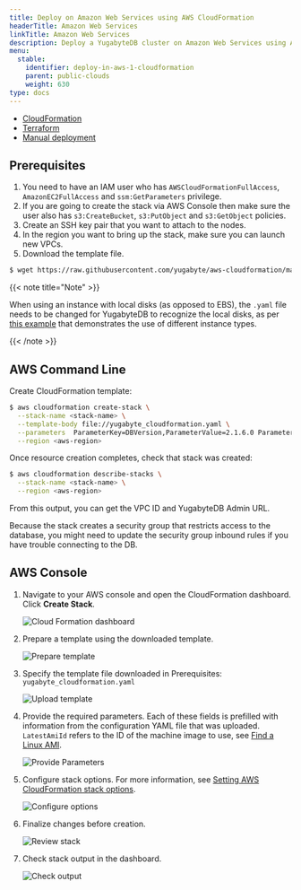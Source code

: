 ```yaml
---
title: Deploy on Amazon Web Services using AWS CloudFormation
headerTitle: Amazon Web Services
linkTitle: Amazon Web Services
description: Deploy a YugabyteDB cluster on Amazon Web Services using AWS CloudFormation
menu:
  stable:
    identifier: deploy-in-aws-1-cloudformation
    parent: public-clouds
    weight: 630
type: docs
---
```


<ul class="nav nav-tabs-alt nav-tabs-yb">
  <li >
    <a href="../cloudformation" class="nav-link active">
      <i class="icon-shell"></i>
      CloudFormation
    </a>
  </li>
  <li >
    <a href="../terraform" class="nav-link">
      <i class="icon-shell"></i>
      Terraform
    </a>
  </li>
  <li>
    <a href="../manual-deployment" class="nav-link">
      <i class="icon-shell"></i>
      Manual deployment
    </a>
  </li>
</ul>

## Prerequisites

1. You need to have an IAM user who has `AWSCloudFormationFullAccess`, `AmazonEC2FullAccess` and `ssm:GetParameters` privilege.
2. If you are going to create the stack via AWS Console then make sure the user also has `s3:CreateBucket`, `s3:PutObject` and `s3:GetObject` policies.
3. Create an SSH key pair that you want to attach to the nodes.
4. In the region you want to bring up the stack, make sure you can launch new VPCs.
5. Download the template file.

```sh
$ wget https://raw.githubusercontent.com/yugabyte/aws-cloudformation/master/yugabyte_cloudformation.yaml
```

{{< note title="Note" >}}

When using an instance with local disks (as opposed to EBS), the `.yaml` file needs to be changed for YugabyteDB to recognize the local disks, as per [this example](https://github.com/yugabyte/aws-cloudformation/blob/master/yugabyte_ephemeral_nvme_cloudformation.yaml) that demonstrates the use of different instance types.

{{< /note >}}

## AWS Command Line

Create CloudFormation template:

```sh
$ aws cloudformation create-stack \
  --stack-name <stack-name> \
  --template-body file://yugabyte_cloudformation.yaml \
  --parameters  ParameterKey=DBVersion,ParameterValue=2.1.6.0 ParameterKey=KeyName,ParameterValue=<ssh-key-name> \
  --region <aws-region>
```

Once resource creation completes, check that stack was created:

```sh
$ aws cloudformation describe-stacks \
  --stack-name <stack-name> \
  --region <aws-region>
```

From this output, you can get the VPC ID and YugabyteDB Admin URL.

Because the stack creates a security group that restricts access to the database, you might need to update the security group inbound rules if you have trouble connecting to the DB.

## AWS Console

1. Navigate to your AWS console and open the CloudFormation dashboard. Click **Create Stack**.

    ![Cloud Formation dashboard](/images/deploy/aws/aws-cf-initial-dashboard.png)

2. Prepare a template using the downloaded template.

    ![Prepare template](/images/deploy/aws/aws-cf-prepare-template.png)

3. Specify the template file downloaded in Prerequisites: `yugabyte_cloudformation.yaml`

    ![Upload template](/images/deploy/aws/aws-cf-upload-template.png)

4. Provide the required parameters. Each of these fields is prefilled with information from the configuration YAML file that was uploaded. `LatestAmiId` refers to the ID of the machine image to use, see [Find a Linux AMI](https://docs.aws.amazon.com/AWSEC2/latest/UserGuide/finding-an-ami.html).

    ![Provide Parameters](/images/deploy/aws/aws-cf-provide-parameters.png)

5. Configure stack options. For more information, see [Setting AWS CloudFormation stack options](https://docs.aws.amazon.com/AWSCloudFormation/latest/UserGuide/cfn-console-add-tags.html).

    ![Configure options](/images/deploy/aws/aws-cf-configure-options.png)

6. Finalize changes before creation.

    ![Review stack](/images/deploy/aws/aws-cf-review-stack.png)

7. Check stack output in the dashboard.

    ![Check output](/images/deploy/aws/aws-cf-check-output.png)
